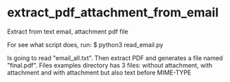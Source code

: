 # extract_pdf_attachment_from_email
Extract from text email, attachment pdf file

For see what script does, run:
$ python3 read_email.py

Is going to read "email_all.txt". Then extract PDF and generates a file named "final.pdf". Files examples directory has 3 files: without attachment, with attachment and with attachment but also text before MIME-TYPE
